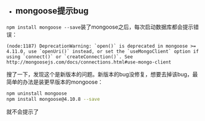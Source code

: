 * ## mongoose提示bug
`npm install mongoose --save`装了mongoose之后，每次启动数据库都会提示错误：
```
(node:1187) DeprecationWarning: `open()` is deprecated in mongoose >= 4.11.0, use `openUri()` instead, or set the `useMongoClient` option if using `connect()` or `createConnection()`. See http://mongoosejs.com/docs/connections.html#use-mongo-client
```
搜了一下，发现这个是新版本的问题。新版本的bug没修复，想要去掉该bug，最简单的办法是装更早版本的mongoose：
```bash
npm uninstall mongoose
npm install mongoose@4.10.8 --save
```
就不会提示了